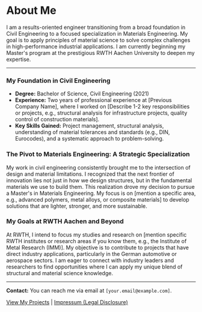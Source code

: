 # About Me

I am a results-oriented engineer transitioning from a broad foundation in Civil Engineering to a focused specialization in Materials Engineering. My goal is to apply principles of material science to solve complex challenges in high-performance industrial applications. I am currently beginning my Master's program at the prestigious RWTH Aachen University to deepen my expertise.

---

### My Foundation in Civil Engineering

*   **Degree:** Bachelor of Science, Civil Engineering (2021)
*   **Experience:** Two years of professional experience at [Previous Company Name], where I worked on [Describe 1-2 key responsibilities or projects, e.g., structural analysis for infrastructure projects, quality control of construction materials].
*   **Key Skills Gained:** Project management, structural analysis, understanding of material tolerances and standards (e.g., DIN, Eurocodes), and a systematic approach to problem-solving.

### The Pivot to Materials Engineering: A Strategic Specialization

My work in civil engineering consistently brought me to the intersection of design and material limitations. I recognized that the next frontier of innovation lies not just in how we design structures, but in the fundamental materials we use to build them. This realization drove my decision to pursue a Master's in Materials Engineering. My focus is on [mention a specific area, e.g., advanced polymers, metal alloys, or composite materials] to develop solutions that are lighter, stronger, and more sustainable.

### My Goals at RWTH Aachen and Beyond

At RWTH, I intend to focus my studies and research on [mention specific RWTH institutes or research areas if you know them, e.g., the Institute of Metal Research (IMM)]. My objective is to contribute to projects that have direct industry applications, particularly in the German automotive or aerospace sectors. I am eager to connect with industry leaders and researchers to find opportunities where I can apply my unique blend of structural and material science knowledge.

---

**Contact:** You can reach me via email at `[your.email@example.com]`.

[View My Projects](projects.md) | [Impressum (Legal Disclosure)](impressum.md)
